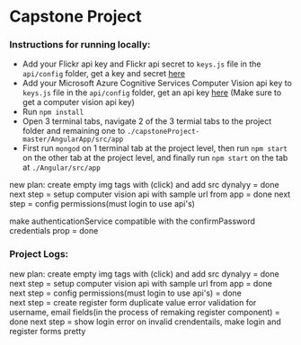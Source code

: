 # Capstone Project

### Instructions for running locally:
* Add your Flickr api key and Flickr api secret to ```keys.js``` file in the ```api/config``` folder, get a key and secret [here](https://www.flickr.com/services/api/keys/apply/)
* Add your Microsoft Azure Cognitive Services Computer Vision api key to ```keys.js``` file in the ```api/config``` folder, get an api key [here](https://azure.microsoft.com/en-ca/try/cognitive-services/) (Make sure to get a computer vision api key)
* Run ```npm install```<br>
* Open 3 terminal tabs, navigate 2 of the 3 termial tabs to the project folder and remaining one to ```./capstoneProject-master/AngularApp/src/app```<br>
* First run ```mongod``` on 1 terminal tab at the project level, then run ```npm start``` on the other tab at the project level, and finally run ```npm start``` on the tab at ```./Angular/src/app```


new plan: create empty img tags with (click) and add src dynalyy = done
next step = setup computer vision api with sample url from app = done
next step = config permissions(must login to use api's)
 
make authenticationService compatible with the confirmPassword credentials prop = done



### Project Logs:<br>
new plan: create empty img tags with (click) and add src dynalyy = done<br>
next step = setup computer vision api with sample url from app = done<br>
next step = config permissions(must login to use api's) = done<br>
next step = create register form duplicate value error validation for username, email fields(in the process of remaking register component) = done
next step = show login error on invalid crendentails, make login and register forms pretty






